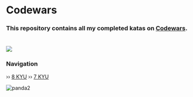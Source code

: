 # Codewars

### This repository contains all my completed katas on [Codewars](https://www.codewars.com/kata/search/go?q=&r%5B%5D=-8&beta=false&order_by=popularity%20desc).
# [![](https://www.codewars.com/users/despxx/badges/large)](https://www.codewars.com/users/despxx)

### Navigation
›› ‎[8 KYU](https://github.com/despxx/Go.Codewars/blob/main/8kyu_Codewars.go)
›› ‎[7 KYU](https://github.com/despxx/Go.Codewars/blob/main/7kyu_Codewars.go)

![panda2](https://github.com/despxx/Python.Codewars/assets/143245283/79773d3d-0417-4557-9b64-bbd3afda12e5)
